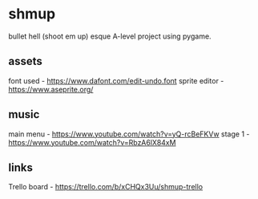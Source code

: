 # shmup
bullet hell (shoot em up) esque A-level project using pygame.  
## assets
font used - https://www.dafont.com/edit-undo.font
sprite editor - https://www.aseprite.org/
## music
main menu - https://www.youtube.com/watch?v=yQ-rcBeFKVw
stage 1 - https://www.youtube.com/watch?v=RbzA6lX84xM
## links
Trello board - https://trello.com/b/xCHQx3Uu/shmup-trello  
